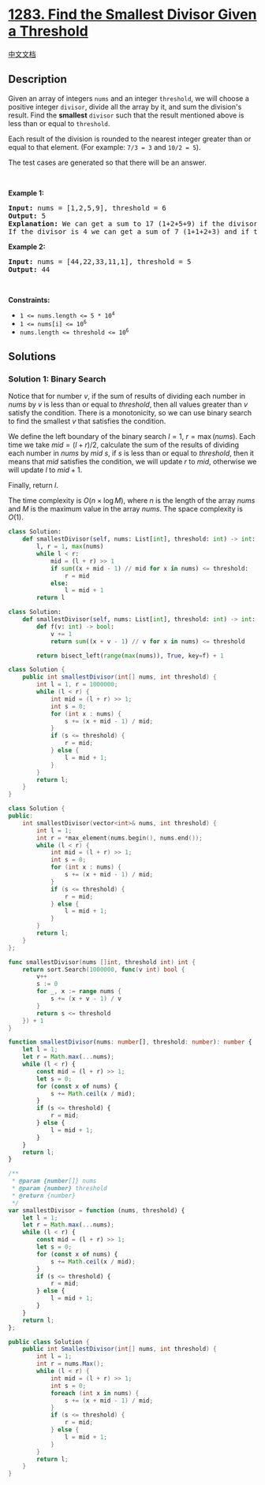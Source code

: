 # [1283. Find the Smallest Divisor Given a Threshold](https://leetcode.com/problems/find-the-smallest-divisor-given-a-threshold)

[中文文档](/solution/1200-1299/1283.Find%20the%20Smallest%20Divisor%20Given%20a%20Threshold/README.md)

<!-- tags:Array,Binary Search -->

<!-- difficulty:Medium -->

## Description

<p>Given an array of integers <code>nums</code> and an integer <code>threshold</code>, we will choose a positive integer <code>divisor</code>, divide all the array by it, and sum the division&#39;s result. Find the <strong>smallest</strong> <code>divisor</code> such that the result mentioned above is less than or equal to <code>threshold</code>.</p>

<p>Each result of the division is rounded to the nearest integer greater than or equal to that element. (For example: <code>7/3 = 3</code> and <code>10/2 = 5</code>).</p>

<p>The test cases are generated so&nbsp;that there will be an answer.</p>

<p>&nbsp;</p>
<p><strong class="example">Example 1:</strong></p>

<pre>
<strong>Input:</strong> nums = [1,2,5,9], threshold = 6
<strong>Output:</strong> 5
<strong>Explanation:</strong> We can get a sum to 17 (1+2+5+9) if the divisor is 1. 
If the divisor is 4 we can get a sum of 7 (1+1+2+3) and if the divisor is 5 the sum will be 5 (1+1+1+2). 
</pre>

<p><strong class="example">Example 2:</strong></p>

<pre>
<strong>Input:</strong> nums = [44,22,33,11,1], threshold = 5
<strong>Output:</strong> 44
</pre>

<p>&nbsp;</p>
<p><strong>Constraints:</strong></p>

<ul>
	<li><code>1 &lt;= nums.length &lt;= 5 * 10<sup>4</sup></code></li>
	<li><code>1 &lt;= nums[i] &lt;= 10<sup>6</sup></code></li>
	<li><code>nums.length &lt;= threshold &lt;= 10<sup>6</sup></code></li>
</ul>

## Solutions

### Solution 1: Binary Search

Notice that for number $v$, if the sum of results of dividing each number in $nums$ by $v$ is less than or equal to $threshold$, then all values greater than $v$ satisfy the condition. There is a monotonicity, so we can use binary search to find the smallest $v$ that satisfies the condition.

We define the left boundary of the binary search $l=1$, $r=\max(nums)$. Each time we take $mid=(l+r)/2$, calculate the sum of the results of dividing each number in $nums$ by $mid$ $s$, if $s$ is less than or equal to $threshold$, then it means that $mid$ satisfies the condition, we will update $r$ to $mid$, otherwise we will update $l$ to $mid+1$.

Finally, return $l$.

The time complexity is $O(n \times \log M)$, where $n$ is the length of the array $nums$ and $M$ is the maximum value in the array $nums$. The space complexity is $O(1)$.

<!-- tabs:start -->

```python
class Solution:
    def smallestDivisor(self, nums: List[int], threshold: int) -> int:
        l, r = 1, max(nums)
        while l < r:
            mid = (l + r) >> 1
            if sum((x + mid - 1) // mid for x in nums) <= threshold:
                r = mid
            else:
                l = mid + 1
        return l
```

```python
class Solution:
    def smallestDivisor(self, nums: List[int], threshold: int) -> int:
        def f(v: int) -> bool:
            v += 1
            return sum((x + v - 1) // v for x in nums) <= threshold

        return bisect_left(range(max(nums)), True, key=f) + 1
```

```java
class Solution {
    public int smallestDivisor(int[] nums, int threshold) {
        int l = 1, r = 1000000;
        while (l < r) {
            int mid = (l + r) >> 1;
            int s = 0;
            for (int x : nums) {
                s += (x + mid - 1) / mid;
            }
            if (s <= threshold) {
                r = mid;
            } else {
                l = mid + 1;
            }
        }
        return l;
    }
}
```

```cpp
class Solution {
public:
    int smallestDivisor(vector<int>& nums, int threshold) {
        int l = 1;
        int r = *max_element(nums.begin(), nums.end());
        while (l < r) {
            int mid = (l + r) >> 1;
            int s = 0;
            for (int x : nums) {
                s += (x + mid - 1) / mid;
            }
            if (s <= threshold) {
                r = mid;
            } else {
                l = mid + 1;
            }
        }
        return l;
    }
};
```

```go
func smallestDivisor(nums []int, threshold int) int {
	return sort.Search(1000000, func(v int) bool {
		v++
		s := 0
		for _, x := range nums {
			s += (x + v - 1) / v
		}
		return s <= threshold
	}) + 1
}
```

```ts
function smallestDivisor(nums: number[], threshold: number): number {
    let l = 1;
    let r = Math.max(...nums);
    while (l < r) {
        const mid = (l + r) >> 1;
        let s = 0;
        for (const x of nums) {
            s += Math.ceil(x / mid);
        }
        if (s <= threshold) {
            r = mid;
        } else {
            l = mid + 1;
        }
    }
    return l;
}
```

```js
/**
 * @param {number[]} nums
 * @param {number} threshold
 * @return {number}
 */
var smallestDivisor = function (nums, threshold) {
    let l = 1;
    let r = Math.max(...nums);
    while (l < r) {
        const mid = (l + r) >> 1;
        let s = 0;
        for (const x of nums) {
            s += Math.ceil(x / mid);
        }
        if (s <= threshold) {
            r = mid;
        } else {
            l = mid + 1;
        }
    }
    return l;
};
```

```cs
public class Solution {
    public int SmallestDivisor(int[] nums, int threshold) {
        int l = 1;
        int r = nums.Max();
        while (l < r) {
            int mid = (l + r) >> 1;
            int s = 0;
            foreach (int x in nums) {
                s += (x + mid - 1) / mid;
            }
            if (s <= threshold) {
                r = mid;
            } else {
                l = mid + 1;
            }
        }
        return l;
    }
}
```

<!-- tabs:end -->

<!-- end -->
